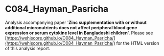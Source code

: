 # C084_Hayman_Pasricha

Analysis accompanying paper '**Zinc supplementation with or without additional micronutrients does not affect peripheral blood gene expression or serum cytokine level in Bangladeshi children**'.
Please see [https://wehiscore.github.io/C084_Hayman_Pasricha/](https://wehiscore.github.io/C084_Hayman_Pasricha/) for the HTML version of this analysis report.
